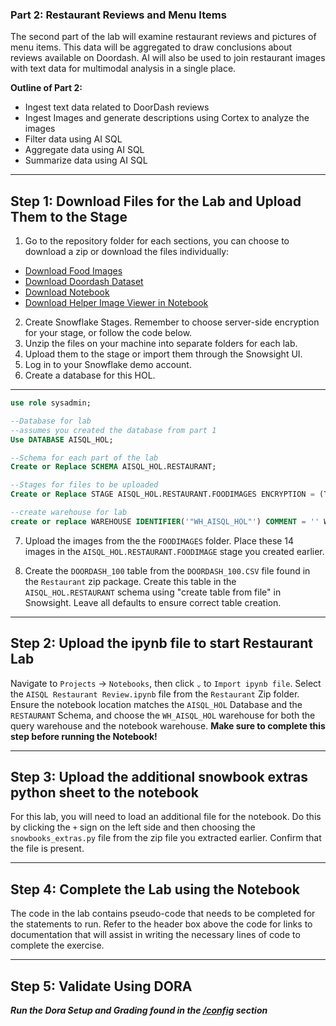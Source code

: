 ### Part 2: Restaurant Reviews and Menu Items

The second part of the lab will examine restaurant reviews and pictures of menu items. This data will be aggregated to draw conclusions about reviews available on Doordash. AI will also be used to join restaurant images with text data for multimodal analysis in a single place.

**Outline of Part 2:**

  * Ingest text data related to DoorDash reviews
  * Ingest Images and generate descriptions using Cortex to analyze the images
  * Filter data using AI SQL
  * Aggregate data using AI SQL
  * Summarize data using AI SQL

  ---
  ## Step 1: Download Files for the Lab and Upload Them to the Stage

1.  Go to the repository folder for each sections, you can choose to download a zip or download the files individually:
* [Download Food Images](/data/AISQL%20Resturant%20Review/Food%20Images)
* [Download Doordash Dataset](/data/AISQL%20Resturant%20Review/Datasets/)
* [Download Notebook](/notebooks/AISQL%20Resturant%20Review.json)
* [Download Helper Image Viewer in Notebook](/data/AISQL%20Resturant%20Review/Extras/)
2.  Create Snowflake Stages. Remember to choose server-side encryption for your stage, or follow the code below.
3.  Unzip the files on your machine into separate folders for each lab.
4.  Upload them to the stage or import them through the Snowsight UI.
5.  Log in to your Snowflake demo account.
6.  Create a database for this HOL.
---
```sql
use role sysadmin;

--Database for lab
--assumes you created the database from part 1
Use DATABASE AISQL_HOL;

--Schema for each part of the lab
Create or Replace SCHEMA AISQL_HOL.RESTAURANT;

--Stages for files to be uploaded
Create or Replace STAGE AISQL_HOL.RESTAURANT.FOODIMAGES ENCRYPTION = (TYPE = 'SNOWFLAKE_SSE');

--create warehouse for lab
create or replace WAREHOUSE IDENTIFIER('"WH_AISQL_HOL"') COMMENT = '' WAREHOUSE_SIZE = 'xsmall' AUTO_RESUME = true AUTO_SUSPEND = 300 ENABLE_QUERY_ACCELERATION = false WAREHOUSE_TYPE = 'STANDARD' MIN_CLUSTER_COUNT = 1 MAX_CLUSTER_COUNT = 1 SCALING_POLICY = 'STANDARD';
```
7.  Upload the images from the the `FOODIMAGES` folder. Place these 14 images in the `AISQL_HOL.RESTAURANT.FOODIMAGE` stage you created earlier.

8.  Create the `DOORDASH_100` table from the `DOORDASH_100.CSV` file found in the `Restaurant` zip package. Create this table in the `AISQL_HOL.RESTAURANT` schema using "create table from file" in Snowsight. Leave all defaults to ensure correct table creation.

---
## Step 2: Upload the ipynb file to start Restaurant Lab

Navigate to `Projects` → `Notebooks`, then click `⌄` to `Import ipynb file`. Select the `AISQL Restaurant Review.ipynb` file from the `Restaurant` Zip folder. Ensure the notebook location matches the `AISQL_HOL` Database and the `RESTAURANT` Schema, and choose the `WH_AISQL_HOL` warehouse for both the query warehouse and the notebook warehouse. **Make sure to complete this step before running the Notebook\!**

---

## Step 3: Upload the additional snowbook extras python sheet to the notebook

For this lab, you will need to load an additional file for the notebook. Do this by clicking the `+` sign on the left side and then choosing the `snowbooks_extras.py` file from the zip file you extracted earlier. Confirm that the file is present.

---

## Step 4: Complete the Lab using the Notebook

The code in the lab contains pseudo-code that needs to be completed for the statements to run. Refer to the header box above the code for links to documentation that will assist in writing the necessary lines of code to complete the exercise.

---

## Step 5: Validate Using DORA

***Run the Dora Setup and Grading found in the [/config](/config/) section***
